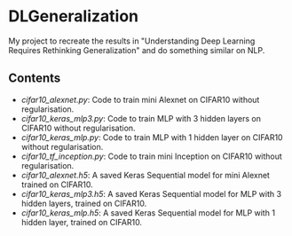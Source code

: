 # DLGeneralization
My project to recreate the results in "Understanding Deep Learning Requires Rethinking Generalization" and do something similar on NLP.

Contents
--------
* *cifar10_alexnet.py*: Code to train mini Alexnet on CIFAR10 without regularisation.
* *cifar10_keras_mlp3.py*: Code to train MLP with 3 hidden layers on CIFAR10 without regularisation.
* *cifar10_keras_mlp.py*: Code to train MLP with 1 hidden layer on CIFAR10 without regularisation.
* *cifar10_tf_inception.py*: Code to train mini Inception on CIFAR10 without regularisation.
* *cifar10_alexnet.h5*: A saved Keras Sequential model for mini Alexnet trained on CIFAR10.
* *cifar10_keras_mlp3.h5*: A saved Keras Sequential model for MLP with 3 hidden layers, trained on CIFAR10.
* *cifar10_keras_mlp.h5*: A saved Keras Sequential model for MLP with 1 hidden layer, trained on CIFAR10.
